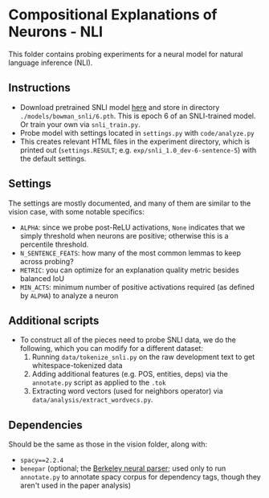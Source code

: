 # Compositional Explanations of Neurons - NLI

This folder contains probing experiments for a neural model for natural language inference (NLI).

## Instructions

- Download pretrained SNLI model [here](http://downloads.cs.stanford.edu/nlp/data/muj/bowman_snli/6.pth) and store in directory `./models/bowman_snli/6.pth`. This is epoch 6 of an SNLI-trained model. Or train your own via `snli_train.py`.
- Probe model with settings located in `settings.py` with `code/analyze.py`
- This creates relevant HTML files in the experiment directory, which is
    printed out (`settings.RESULT`; e.g. `exp/snli_1.0_dev-6-sentence-5`) with
    the default settings.


## Settings

The settings are mostly documented, and many of them are similar to the vision
case, with some notable specifics:

- `ALPHA`: since we probe post-ReLU activations, `None` indicates that we simply threshold when neurons are positive; otherwise this is a percentile threshold.
- `N_SENTENCE_FEATS`: how many of the most common lemmas to keep across probing?
- `METRIC`: you can optimize for an explanation quality metric besides balanced IoU
- `MIN_ACTS`: minimum number of positive activations required (as defined by `ALPHA`) to analyze a neuron


## Additional scripts

- To construct all of the pieces need to probe SNLI data, we do the following,
    which you can modify for a different dataset:
    1. Running `data/tokenize_snli.py` on the raw development text to get
       whitespace-tokenized data
    2. Adding additional features (e.g. POS, entities, deps) via the
       `annotate.py` script as applied to the `.tok`
    3. Extracting word vectors (used for neighbors operator) via
       `data/analysis/extract_wordvecs.py`.

## Dependencies

Should be the same as those in the vision folder, along with:

- `spacy==2.2.4`
- `benepar` (optional; the [Berkeley neural parser](https://github.com/nikitakit/self-attentive-parser); used only to run `annotate.py` to annotate spacy corpus for dependency tags, though they aren't used in the paper analysis)
